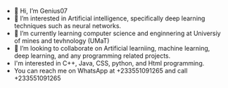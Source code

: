- 👋 Hi, I’m Genius07
- 👀 I’m interested in Artificial intelligence, specifically deep learning techniques such as neural networks.
- 🌱 I’m currently learning computer science and enginnering at Universiy of mines and tevhnology (UMaT)
- 💞️ I’m looking to collaborate on Artificial learniing, machine learning, deep learning, and any programming related projects.
- I'm interested in C++, Java, CSS, python, and Html programming.
- You can reach me on WhatsApp at +233551091265 and call +233551091265

